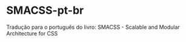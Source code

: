 # SMACSS-pt-br
Tradução para o português do livro: SMACSS - Scalable and Modular Architecture for CSS
